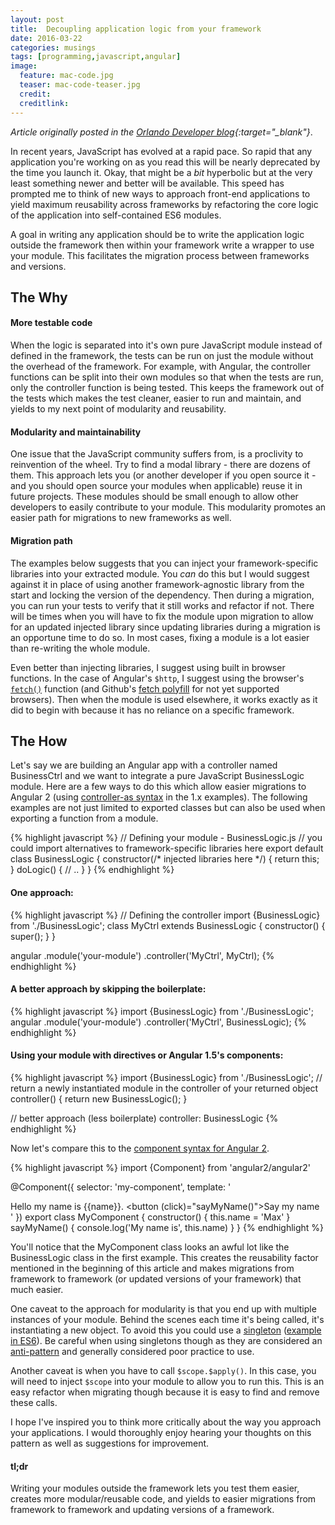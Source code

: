 ```yaml
---
layout: post
title:  Decoupling application logic from your framework
date: 2016-03-22
categories: musings
tags: [programming,javascript,angular]
image:
  feature: mac-code.jpg
  teaser: mac-code-teaser.jpg
  credit:
  creditlink:
---
```

*Article originally posted in the [Orlando Developer blog](http://orlandodevs.com/blog/decoupling-application-logic-from-your-framework/){:target="_blank"}*.

In recent years, JavaScript has evolved at a rapid pace. So rapid that any application you're working on as you read this will be nearly deprecated by the time you launch it. Okay, that might be a _bit_ hyperbolic but at the very least something newer and better will be available. This speed has prompted me to think of new ways to approach front-end applications to yield maximum reusability across frameworks by refactoring the core logic of the application into self-contained ES6 modules.

A goal in writing any application should be to write the application logic outside the framework then within your framework write a wrapper to use your module. This facilitates the migration process between frameworks and versions.

## The Why

#### More testable code
When the logic is separated into it's own pure JavaScript module instead of defined in the framework, the tests can be run on just the module without the overhead of the framework. For example, with Angular, the controller functions can be split into their own modules so that when the tests are run, only the controller function is being tested. This keeps the framework out of the tests which makes the test cleaner, easier to run and maintain, and yields to my next point of modularity and reusability.

#### Modularity and maintainability
One issue that the JavaScript community suffers from, is a proclivity to reinvention of the wheel. Try to find a modal library - there are dozens of them. This approach lets you (or another developer if you open source it - and you should open source your modules when applicable) reuse it in future projects. These modules should be small enough to allow other developers to easily contribute to your module. This modularity promotes an easier path for migrations to new frameworks as well.

#### Migration path

The examples below suggests that you can inject your framework-specific libraries into your extracted module. You _can_ do this but I would suggest against it in place of using another framework-agnostic library from the start and locking the version of the dependency. Then during a migration, you can run your tests to verify that it still works and refactor if not. There will be times when you will have to fix the module upon migration to allow for an updated injected library since updating libraries during a migration is an opportune time to do so. In most cases, fixing a module is a lot easier than re-writing the whole module.

Even better than injecting libraries, I suggest using built in browser functions. In the case of Angular's `$http`, I suggest using the browser's [`fetch()`](https://developer.mozilla.org/en-US/docs/Web/API/Fetch_API) function (and Github's [fetch polyfill](https://github.com/github/fetch) for not yet supported browsers). Then when the module is used elsewhere, it works exactly as it did to begin with because it has no reliance on a specific framework.

## The How

Let's say we are building an Angular app with a controller named BusinessCtrl and we want to integrate a pure JavaScript BusinessLogic module. Here are a few ways to do this which allow easier migrations to Angular 2 (using [controller-as syntax](https://toddmotto.com/digging-into-angulars-controller-as-syntax/) in the 1.x examples). The following examples are not just limited to exported classes but can also be used when exporting a function from a module.


{% highlight javascript %}
// Defining your module - BusinessLogic.js
// you could import alternatives to framework-specific libraries here
export default class BusinessLogic {
  constructor(/* injected libraries here */) {
    return this;
  }
  doLogic() {
    // ..
  }
}
{% endhighlight %}

#### One approach:

{% highlight javascript %}
// Defining the controller
import {BusinessLogic} from './BusinessLogic';
class MyCtrl extends BusinessLogic {
  constructor() {
    super();
  }
}

angular
  .module('your-module')
  .controller('MyCtrl', MyCtrl);
{% endhighlight %}

#### A better approach by skipping the boilerplate:

{% highlight javascript %}
import {BusinessLogic} from './BusinessLogic';
angular
  .module('your-module')
  .controller('MyCtrl', BusinessLogic);
{% endhighlight %}

#### Using your module with directives or Angular 1.5's components:
{% highlight javascript %}
import {BusinessLogic} from './BusinessLogic';
// return a newly instantiated module in the controller of your returned object
controller() {
  return new BusinessLogic();
}

// better approach (less boilerplate)
controller: BusinessLogic
{% endhighlight %}

Now let's compare this to the [component syntax for Angular 2](http://learnangular2.com/components/).

{% highlight javascript %}
import {Component} from 'angular2/angular2'

@Component({
  selector: 'my-component',
  template: '<div>Hello my name is {{name}}. <button (click)="sayMyName()">Say my name</button></div>'
})
export class MyComponent {
  constructor() {
    this.name = 'Max'
  }
  sayMyName() {
    console.log('My name is', this.name)
  }
}
{% endhighlight %}

You'll notice that the MyComponent class looks an awful lot like the BusinessLogic class in the first example. This creates the reusability factor mentioned in the beginning of this article and makes migrations from framework to framework (or updated versions of your framework) that much easier.

One caveat to the approach for modularity is that you end up with multiple instances of your module. Behind the scenes each time it's being called, it's instantiating a new object. To avoid this you could use a [singleton](https://en.wikipedia.org/wiki/Singleton_pattern) ([example in ES6](http://amanvirk.me/singleton-classes-in-es6/)). Be careful when using singletons though as they are considered an [anti-pattern](https://en.wikipedia.org/wiki/Anti-pattern) and generally considered poor practice to use.

Another caveat is when you have to call `$scope.$apply()`. In this case, you will need to inject `$scope` into your module to allow you to run this. This is an easy refactor when migrating though because it is easy to find and remove these calls.

I hope I've inspired you to think more critically about the way you approach your applications. I would thoroughly enjoy hearing your thoughts on this pattern as well as suggestions for improvement.

#### tl;dr
Writing your modules outside the framework lets you test them easier, creates more modular/reusable code, and yields to easier migrations from framework to framework and updating versions of a framework.
